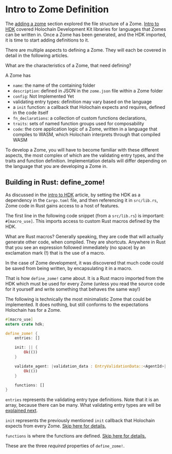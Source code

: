 # Intro to Zome Definition

The [adding a zome](./adding_a_zome.md) section explored the file structure of a Zome. [Intro to HDK](./intro_to_hdk.md) covered Holochain Development Kit libraries for languages that Zomes can be written in. Once a Zome has been generated, and the HDK imported, it is time to start adding definitions to it.

There are multiple aspects to defining a Zome. They will each be covered in detail in the following articles.

What are the characteristics of a Zome, that need defining?

A Zome has
- `name`: the name of the containing folder
- `description`: defined in JSON in the `zome.json` file within a Zome folder
- `config`: Not Implemented Yet
- validating entry types: definition may vary based on the language
- a `init` function: a callback that Holochain expects and requires, defined in the code itself
- `fn_declarations`: a collection of custom functions declarations,
- `traits`: sets of named function groups used for composability
- `code`: the core application logic of a Zome, written in a language that compiles to WASM, which Holochain interprets through that compiled WASM

To develop a Zome, you will have to become familiar with these different aspects, the most complex of which are the validating entry types, and the traits and function definition. Implementation details will differ depending on the language that you are developing a Zome in.

## Building in Rust: define_zome!

As discussed in the [intro to HDK](./intro_to_hdk.md) article, by setting the HDK as a dependency in the `Cargo.toml` file, and then referencing it in `src/lib.rs`, Zome code in Rust gains access to a host of features.

The first line in the following code snippet (from a `src/lib.rs`) is important: `#[macro_use]`. This imports access to custom Rust macros defined by the HDK.

What are Rust macros? Generally speaking, they are code that will actually generate other code, when compiled. They are shortcuts. Anywhere in Rust that you see an expression followed immediately (no space) by an exclamation mark (!) that is the use of a macro.

In the case of Zome development, it was discovered that much code could be saved from being written, by encapsulating it in a macro.

That is how `define_zome!` came about. It is a Rust macro imported from the HDK which must be used for every Zome (unless you read the source code for it yourself and write something that behaves the same way!)

The following is technically the most minimalistic Zome that could be implemented. It does nothing, but still conforms to the expectations Holochain has for a Zome.

```rust
#[macro_use]
extern crate hdk;

define_zome! {
    entries: []

    init: || {
        Ok(())
    }

    validate_agent: |validation_data : EntryValidationData::<AgentId>| {
        Ok(())
    }

    functions: []
}
```

`entries` represents the validating entry type definitions. Note that it is an array, because there can be many. What validating entry types are will be [explained next](./entry_type_definitions.md).

`init` represents the previously mentioned `init` callback that Holochain expects from every Zome. [Skip here for details.](./init.md)

`functions` is where the functions are defined. [Skip here for details.](./zome_functions.md)

These are the three *required* properties of `define_zome!`.
